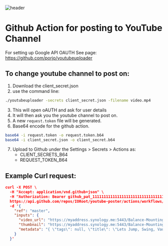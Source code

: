 ![header](https://raw.githubusercontent.com/IORoot/youtube-poster/refs/heads/master/header.jpg)

# Github Action for posting to YouTube Channel

For setting up Google API OAUTH
See page: https://github.com/porjo/youtubeuploader

## To change youtube channel to post on:

1. Download the client_secret.json
2. use the command line:
```bash
./youtubeuploader -secrets client_secret.json -filename video.mp4
```
3. This will open oAUTH and ask for user details
4. It will then ask you the youtube channel to post on.
5. A new `request.token` file will be generated.
6. Base64 encode for the github action.
```bash
base64 -i request.token -o request.token.b64
base64 -i client_secret.json -o client_secret.b64
```
7. Upload to Github under the Settings > Secrets > Actions as:
    - CLIENT_SECRETS_B64
    - REQUEST_TOKEN_B64


## Example Curl request:

```json
curl -X POST \
  -H "Accept: application/vnd.github+json" \
  -H "Authorization: Bearer github_pat_11111111111111111111111111111111111111111111111111111111111111" \
  https://api.github.com/repos/IORoot/youtube-poster/actions/workflows/update_youtube_v2.yml/dispatches \
  -d '{
    "ref": "master",
    "inputs": {
      "video_url": "https://myaddress.synology.me:5443/Balance-Mounting/Tutorial-Balancing-Mounting_1-Step-Vault-Reposition.mp4",
      "thumbnail": "https://myaddress.synology.me:5443/Balance-Mounting/screenshots/Tutorial-Balancing-Mounting_1-Step-Vault-Reposition_1-16_9.png",
      "metadata": "{ \"tags\": null, \"title\": \"Lets Jump, Swing, Vault and Climb! Join Our Epic Parkour Class for Kids.\", \"license\": \"creativeCommon\", \"language\": \"en\", \"publishAt\": \"2024-05-08T04:56:00+00:00\", \"categoryId\": \"10\", \"embeddable\": true, \"description\": \"◣◥ Parkour Kids Classes!\\n\\nLets Jump, Swing, Vault and Climb! Join Our Epic Parkour Class for Kids.\\n\\nAttention all London Kids! Are you ready to take your abilities to the next level? Then come join our parkour class and learn to move like a ninja! \\n\\nOur expert instructor will guide you through the fundamentals of parkour, teaching you how to jump, climb, and vault over obstacles with ease. \\n\\nWith our fun and engaging classes, youll improve your fitness, build confidence, and make new friends along the way. Book now and start your parkour journey today! \\n\\n\\n\\n🟢 Saturdays 9am @Vauxhall. (6-9 age)\\n🟢 Saturdays 10:30am @Vauxhall. (10-14 age)\\n🟢 Sundays 10:30am @Canada Water. (8-14 age)\\n\\n◣◥ LONDONPARKOUR.com\\n\\n#parkour #londonparkour #parkourclass #londonsports  #London #londonsports #kidsparkour #parkour\", \"madeForKids\": false, \"privacyStatus\": \"public\", \"recordingdate\": \"2024-05-08T04:56:00+00:00\", \"publicStatsViewable\": false  }"
    }
  }'
```